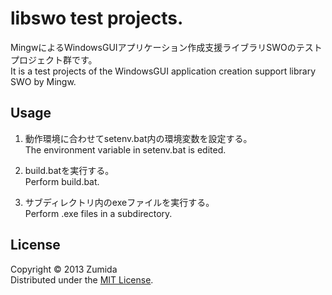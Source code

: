 libswo test projects.
=====================

MingwによるWindowsGUIアプリケーション作成支援ライブラリSWOのテストプロジェクト群です。  
It is a test projects of the WindowsGUI application creation support library SWO by Mingw.  

Usage
-----
1. 動作環境に合わせてsetenv.bat内の環境変数を設定する。  
   The environment variable in setenv.bat is edited.  

2. build.batを実行する。  
   Perform build.bat.  

3. サブディレクトリ内のexeファイルを実行する。  
   Perform .exe files in a subdirectory.  

License
-------
Copyright &copy; 2013 Zumida  
Distributed under the [MIT License][mit].  

[MIT]: http://www.opensource.org/licenses/mit-license.php
